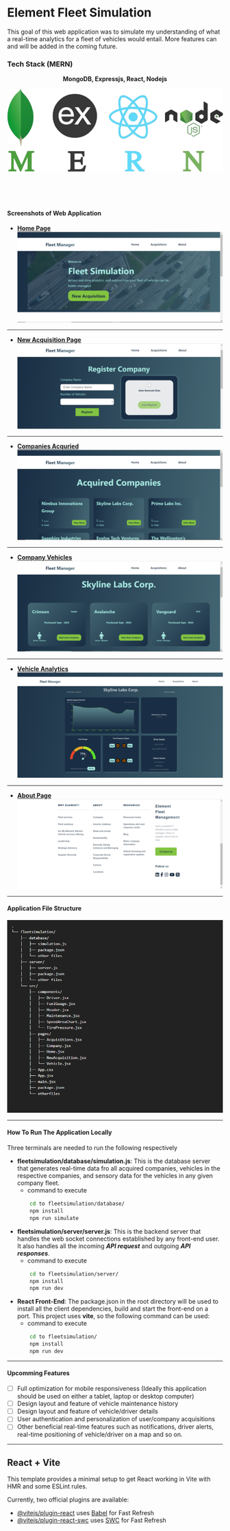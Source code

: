 # Element Fleet Simulation
This goal of this web application was to simulate my understanding of what a real-time analytics for a fleet of vehicles would entail. More features can and will be added in the coming future.

### Tech Stack (MERN)
<p align="center">
<b>MongoDB, Expressjs, React, Nodejs</b>
</p>

![MERN Tech Stack](screenshots/MERN.png "MERN Tech Stack")

<br/>
<br/>
<br/>

#### Screenshots of Web Application
- **<u>Home Page</u>**
![Home Page](screenshots/home.PNG "Fleet Manager Home Page")
<!-- <br/> -->
<hr/>

- **<u>New Acquisition Page</u>**
![New](screenshots/newacquisition.PNG "New Acquisition Page")
<!-- <br/> -->
<hr/>

- **<u>Companies Acquried</u>**
![Companies](screenshots/acquired.PNG "Companies Acquired Page")
<!-- <br/> -->
<hr/>

- **<u>Company Vehicles </u>**
![Vehicles](screenshots/company-vehicles.PNG "Company Vehicles Page")
<!-- <br/> -->
<hr/>

- **<u>Vehicle Analytics </u>**
![Analytics](screenshots/analytics.PNG "Vehicle Analytics Page")
<!-- <br/> -->
<hr/>

- **<u>About Page</u>**
![About](screenshots/about.PNG "About Page")
<!-- <br/> -->
<hr/>

#### Application File Structure
![File Structure](screenshots/filestructure.PNG "About Page")
<!-- <br/> -->
<hr/>

#### How To Run The Application Locally
Three terminals are needed to run the following respectively
- **fleetsimulation/database/simulation.js**: This is the database server that generates real-time data fro all acquired companies, vehicles in the respective companies, and sensory data for the vehicles in any given company fleet. 
    - command to execute
    ```bash
        cd to fleetsimulation/database/
        npm install
        npm run simulate
    ```
- **fleetsimulation/server/server.js**: This is the backend server that handles the web socket connections established by any front-end user. It also handles all the incoming ***API request*** and outgoing ***API responses***.  
    - command to execute
    ```bash
        cd to fleetsimulation/server/
        npm install
        npm run dev
    ```
- **React Front-End**: The package.json in the root directory will be used to install all the client dependencies, build and start the front-end on a port. This project uses **vite**, so the following command can be used:
    - command to execute
    ```bash
        cd to fleetsimulation/
        npm install
        npm run dev
    ```

<!-- <br/> -->
<hr/>

#### Upcomming Features
- [ ] Full optimization for mobile responsiveness (Ideally this application should be used on either a tablet, laptop or desktop computer) 
- [ ] Design layout and feature of vehicle maintenance history
- [ ] Design layout and feature of vehicle/driver details
- [ ] User authentication and personalization of user/company acquisitions
- [ ] Other beneficial real-time features such as notifications, driver alerts, real-time positioning of vehicle/driver on a map and so on.

<!-- <br/> -->
<hr/>

## React + Vite

This template provides a minimal setup to get React working in Vite with HMR and some ESLint rules.

Currently, two official plugins are available:

- [@vitejs/plugin-react](https://github.com/vitejs/vite-plugin-react/blob/main/packages/plugin-react/README.md) uses [Babel](https://babeljs.io/) for Fast Refresh
- [@vitejs/plugin-react-swc](https://github.com/vitejs/vite-plugin-react-swc) uses [SWC](https://swc.rs/) for Fast Refresh